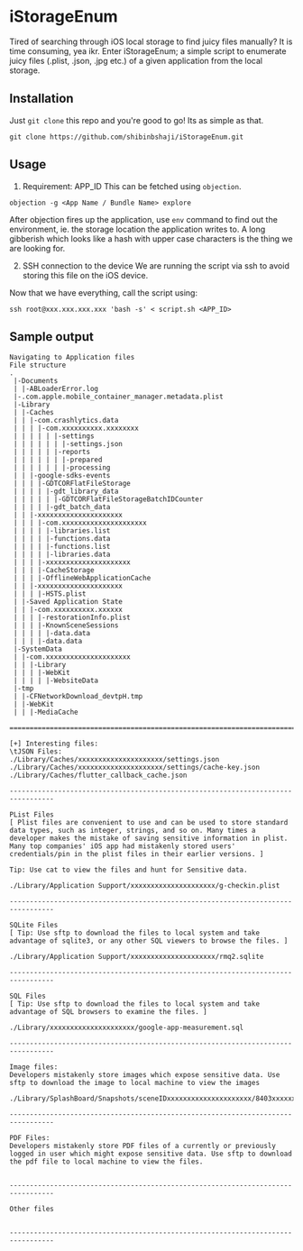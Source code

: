 # iStorageEnum
Tired of searching through iOS local storage to find juicy files manually? It is time consuming, yea ikr. Enter iStorageEnum; a simple script to enumerate juicy files (.plist, .json, .jpg etc.) of a given application from the local storage.

## Installation
Just `git clone` this repo and you're good to go! Its as simple as that.

`git clone https://github.com/shibinbshaji/iStorageEnum.git`

## Usage
1. Requirement: APP_ID
  This can be fetched using `objection`.
  
  `objection -g <App Name / Bundle Name> explore`
  
  After objection fires up the application, use `env` command to find out the environment, ie. the storage location the application writes to. A long gibberish which looks like a hash with upper case characters is the thing we are looking for.
  
2. SSH connection to the device
  We are running the script via ssh to avoid storing this file on the iOS device.
  
Now that we have everything, call the script using:

  `ssh root@xxx.xxx.xxx.xxx 'bash -s' < script.sh <APP_ID>`
  
## Sample output

```
Navigating to Application files
File structure
.
 |-Documents
 | |-ABLoaderError.log
 |-.com.apple.mobile_container_manager.metadata.plist
 |-Library
 | |-Caches
 | | |-com.crashlytics.data
 | | | |-com.xxxxxxxxxx.xxxxxxxx
 | | | | | |-settings
 | | | | | | |-settings.json
 | | | | | |-reports
 | | | | | | |-prepared
 | | | | | | |-processing
 | | |-google-sdks-events
 | | | |-GDTCORFlatFileStorage
 | | | | |-gdt_library_data
 | | | | | |-GDTCORFlatFileStorageBatchIDCounter
 | | | | |-gdt_batch_data
 | | |-xxxxxxxxxxxxxxxxxxxxx
 | | | |-com.xxxxxxxxxxxxxxxxxxxxx
 | | | | |-libraries.list
 | | | | |-functions.data
 | | | | |-functions.list
 | | | | |-libraries.data
 | | | |-xxxxxxxxxxxxxxxxxxxxx
 | | | |-CacheStorage
 | | | |-OfflineWebApplicationCache
 | | |-xxxxxxxxxxxxxxxxxxxxx
 | | | |-HSTS.plist
 | |-Saved Application State
 | | |-com.xxxxxxxxxx.xxxxxx
 | | | |-restorationInfo.plist
 | | | |-KnownSceneSessions
 | | | | |-data.data
 | | | |-data.data
 |-SystemData
 | |-com.xxxxxxxxxxxxxxxxxxxxx
 | | |-Library
 | | | |-WebKit
 | | | | |-WebsiteData
 |-tmp
 | |-CFNetworkDownload_devtpH.tmp
 | |-WebKit
 | | |-MediaCache
 
=================================================================================

[+] Interesting files:
\tJSON Files:
./Library/Caches/xxxxxxxxxxxxxxxxxxxxx/settings.json
./Library/Caches/xxxxxxxxxxxxxxxxxxxxx/settings/cache-key.json
./Library/Caches/flutter_callback_cache.json

---------------------------------------------------------------------------------

PList Files
[ Plist files are convenient to use and can be used to store standard data types, such as integer, strings, and so on. Many times a developer makes the mistake of saving sensitive information in plist. Many top companies' iOS app had mistakenly stored users' credentials/pin in the plist files in their earlier versions. ]

Tip: Use cat to view the files and hunt for Sensitive data.

./Library/Application Support/xxxxxxxxxxxxxxxxxxxxx/g-checkin.plist

---------------------------------------------------------------------------------

SQLite Files
[ Tip: Use sftp to download the files to local system and take advantage of sqlite3, or any other SQL viewers to browse the files. ]

./Library/Application Support/xxxxxxxxxxxxxxxxxxxxx/rmq2.sqlite

---------------------------------------------------------------------------------

SQL Files
[ Tip: Use sftp to download the files to local system and take advantage of SQL browsers to examine the files. ]

./Library/xxxxxxxxxxxxxxxxxxxxx/google-app-measurement.sql

---------------------------------------------------------------------------------

Image files:
Developers mistakenly store images which expose sensitive data. Use sftp to download the image to local machine to view the images

./Library/SplashBoard/Snapshots/sceneIDxxxxxxxxxxxxxxxxxxxxx/8403xxxxxxxxxxxxxxxxxxxxx63CCDD@2x.jpeg

---------------------------------------------------------------------------------

PDF Files:
Developers mistakenly store PDF files of a currently or previously logged in user which might expose sensitive data. Use sftp to download the pdf file to local machine to view the files.


---------------------------------------------------------------------------------

Other files


---------------------------------------------------------------------------------
```
